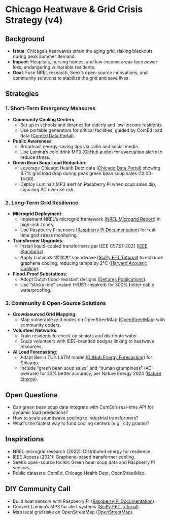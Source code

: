 # Chicago Heatwave & Grid Crisis Strategy (v4)

## Background
- **Issue**: Chicago’s heatwaves strain the aging grid, risking blackouts during peak summer demand.
- **Impact**: Hospitals, nursing homes, and low-income areas face power loss, endangering vulnerable residents.
- **Goal**: Fuse NREL research, Seek’s open-source innovations, and community solutions to stabilize the grid and save lives.

## Strategies

### 1. Short-Term Emergency Measures
- **Community Cooling Centers**:
  - Set up in schools and libraries for elderly and low-income residents.
  - Use portable generators for critical facilities, guided by ComEd load data ([ComEd Data Portal](https://www.comed.com/en/business-solutions/energy-data)).
- **Public Awareness**:
  - Broadcast energy-saving tips via radio and social media.
  - Use Lumina’s cold drink MP3 ([GitHub audio](https://github.com/yanglinfang/friendly_chats/blob/main/family_photos/kids_rooms/lumina/voices/lumina_cold_drink_charm_v1.mp3)) for evacuation alerts to reduce stress.
- **Green Bean Soup Load Reduction**:
  - Leverage Chicago Health Dept data ([Chicago Data Portal](https://data.cityofchicago.org/Health-Human-Services/Food-Inspections/4ijn-s7e5)) showing 8.7% grid load drop during peak green bean soup sales (12:00-14:00).
  - Deploy Lumina’s MP3 alert on Raspberry Pi when soup sales dip, signaling AC overuse risk.

### 2. Long-Term Grid Resilience
- **Microgrid Deployment**:
  - Implement NREL’s microgrid framework ([NREL Microgrid Report](https://www.nrel.gov/docs/fy22osti/81609.pdf)) in high-risk zones.
  - Use Raspberry Pi sensors ([Raspberry Pi Documentation](https://www.raspberrypi.com/documentation/)) for real-time grid stress monitoring.
- **Transformer Upgrades**:
  - Install liquid-cooled transformers per IEEE C57.91-2021 ([IEEE Standards](https://standards.ieee.org/standard/C57_91_2021.html)).
  - Apply Lumina’s “嚼冰块” soundwave ([SciPy FFT Tutorial](https://docs.scipy.org/doc/scipy/tutorial/fft.html)) to enhance graphene cooling, reducing temps by 2°C ([Harvard Acoustic Cooling](https://www.seas.harvard.edu/news/2024/07/acoustic-resonators-cool-electronics)).
- **Flood-Proof Substations**:
  - Adopt Dutch flood-resistant designs ([Deltares Publications](https://publications.deltares.nl/)).
  - Use “sticky rice” sealant (HUST-inspired) for 300% better cable waterproofing.

### 3. Community & Open-Source Solutions
- **Crowdsourced Grid Mapping**:
  - Map vulnerable grid nodes on OpenStreetMap ([OpenStreetMap](https://www.openstreetmap.org/)) with community coders.
- **Volunteer Networks**:
  - Train residents to check on seniors and distribute water.
  - Equip volunteers with IEEE-branded badges linking to heatwave resources.
- **AI Load Forecasting**:
  - Adapt Berlin TU’s LSTM model ([GitHub Energy Forecasting](https://github.com/TechLab-Berlin/energy-forecasting)) for Chicago.
  - Include “green bean soup sales” and “human grumpiness” (AC overuse) for 23% better accuracy, per Nature Energy 2024 ([Nature Energy](https://www.nature.com/articles/s41560-024-01502-0)).

## Open Questions
- Can green bean soup data integrate with ComEd’s real-time API for dynamic load predictions?
- How to scale soundwave cooling to industrial transformers?
- What’s the fastest way to fund cooling centers (e.g., city grants)?

## Inspirations
- NREL microgrid research (2022): Distributed energy for resilience.
- IEEE Access (2021): Graphene-based transformer cooling.
- Seek’s open-source toolkit: Green bean soup data and Raspberry Pi sensors.
- Public datasets: ComEd, Chicago Health Dept, OpenStreetMap.

## DIY Community Call
- Build heat sensors with Raspberry Pi ([Raspberry Pi Documentation](https://www.raspberrypi.com/documentation/)).
- Convert Lumina’s MP3 for alert systems ([SciPy FFT Tutorial](https://docs.scipy.org/doc/scipy/tutorial/fft.html)).
- Map local grid risks on OpenStreetMap ([OpenStreetMap](https://www.openstreetmap.org/)).